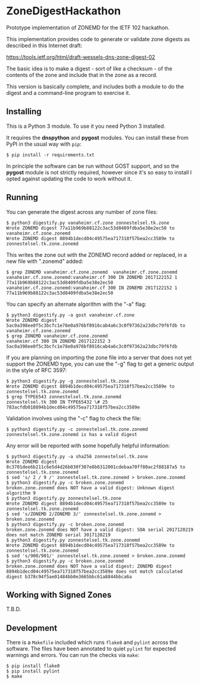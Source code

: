 # ZoneDigestHackathon
Prototype implementation of ZONEMD for the IETF 102 hackathon.

This implementation provides code to generate or validate zone digests
as described in this Internet draft:

https://tools.ietf.org/html/draft-wessels-dns-zone-digest-02

The basic idea is to make a digest - sort of like a checksum - of the
contents of the zone and include that in the zone as a record.

This version is basically complete, and includes both a module to do
the digest and a command-line program to exercise it.

## Installing

This is a Python 3 module. To use it you need Python 3 installed.

It requires the **dnspython** and **pygost** modules. You can install
these from PyPI in the usual way with `pip`:

```
$ pip install -r requirements.txt
```

In principle the software can be run without GOST support, and so the
**pygost** module is not strictly required, however since it's so easy
to install I opted against updating the code to work without it.

## Running

You can generate the digest across any number of zone files:

```
$ python3 digestify.py vanaheimr.cf.zone zonnestelsel.tk.zone
Wrote ZONEMD digest 77a11b969b88122c3ac53d8409fdba5e38e2ec50 to vanaheimr.cf.zone.zonemd
Wrote ZONEMD digest 8894b1decd04c49575ea717318f57bea2cc3589e to zonnestelsel.tk.zone.zonemd
```

This writes the zone out with the ZONEMD record added or replaced, in
a new file with ".zonemd" added:

```
$ grep ZONEMD vanaheimr.cf.zone.zonemd  vanaheimr.cf.zone.zonemd
vanaheimr.cf.zone.zonemd:vanaheimr.cf 300 IN ZONEMD 2017122152 1 77a11b969b88122c3ac53d8409fdba5e38e2ec50
vanaheimr.cf.zone.zonemd:vanaheimr.cf 300 IN ZONEMD 2017122152 1 77a11b969b88122c3ac53d8409fdba5e38e2ec50
```

You can specify an alternate algorithm with the "-a" flag:

```
$ python3 digestify.py -a gost vanaheimr.cf.zone
Wrote ZONEMD digest 5ac0a398ee0f5c3bcfc1e78e0a976bf8916cab4a6c3c0f97362a23dbc79f6fdb to vanaheimr.cf.zone.zonemd
$ grep ZONEMD vanaheimr.cf.zone.zonemd
vanaheimr.cf 300 IN ZONEMD 2017122152 3 5ac0a398ee0f5c3bcfc1e78e0a976bf8916cab4a6c3c0f97362a23dbc79f6fdb
```

If you are planning on importing the zone file into a server that does
not yet support the ZONEMD type, you can use the "-g" flag to get a
generic output in the style of RFC 3597:

```
$ python3 digestify.py -g zonnestelsel.tk.zone
Wrote ZONEMD digest 8894b1decd04c49575ea717318f57bea2cc3589e to zonnestelsel.tk.zone.zonemd
$ grep TYPE6543 zonnestelsel.tk.zone.zonemd
zonnestelsel.tk 300 IN TYPE65432 \# 25 783acfdb018894b1decd04c49575ea717318f57bea2cc3589e
```

Validation involves using the "-c" flag to check the file:

```
$ python3 digestify.py -c zonnestelsel.tk.zone.zonemd
zonnestelsel.tk.zone.zonemd is has a valid digest
```

Any error will be reported with some hopefully helpful information:

```
$ python3 digestify.py -a sha256 zonnestelsel.tk.zone
Wrote ZONEMD digest 8c3701dee6b211c6e5d4d26b030f307e8b6312001cdebaa70ff80ac2f88187a5 to zonnestelsel.tk.zone.zonemd
$ sed 's/ 2 / 9 /' zonnestelsel.tk.zone.zonemd > broken.zone.zonemd
$ python3 digestify.py -c broken.zone.zonemd
broken.zone.zonemd does NOT have a valid digest: Unknown digest algorithm 9
$ python3 digestify.py zonnestelsel.tk.zone
Wrote ZONEMD digest 8894b1decd04c49575ea717318f57bea2cc3589e to zonnestelsel.tk.zone.zonemd
$ sed 's/ZONEMD 2/ZONEMD 3/' zonnestelsel.tk.zone.zonemd > broken.zone.zonemd
$ python3 digestify.py -c broken.zone.zonemd
broken.zone.zonemd does NOT have a valid digest: SOA serial 2017120219 does not match ZONEMD serial 3017120219
$ python3 digestify.py zonnestelsel.tk.zone.zonemd
Wrote ZONEMD digest 8894b1decd04c49575ea717318f57bea2cc3589e to zonnestelsel.tk.zone.zonemd
$ sed 's/900/901/' zonnestelsel.tk.zone.zonemd > broken.zone.zonemd
$ python3 digestify.py -c broken.zone.zonemd
broken.zone.zonemd does NOT have a valid digest: ZONEMD digest 8894b1decd04c49575ea717318f57bea2cc3589e does not match calculated digest b378c94f5ae01484bb0e3665bbc61a8844bbca6a
```

## Working with Signed Zones

T.B.D.

## Development

There is a `Makefile` included which runs `flake8` and `pylint` across
the software. The files have been annotated to quiet `pylint` for
expected warnings and errors. You can run the checks via `make`:

```
$ pip install flake8
$ pip install pylint
$ make
```
